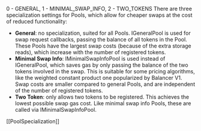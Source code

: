 0 - GENERAL, 1 - MINIMAL_SWAP_INFO, 2 - TWO_TOKENS
 There are three specialization settings for Pools, which allow for cheaper swaps at the cost of reduced functionality:
 - **General**: no specialization, suited for all Pools. IGeneralPool is used for swap request callbacks, passing the balance of all tokens in the Pool. These Pools have the largest swap costs (because of the extra storage reads), which increase with the number of registered tokens.
 - **Minimal Swap Info**: IMinimalSwapInfoPool is used instead of IGeneralPool, which saves gas by only passing the balance of the two tokens involved in the swap. This is suitable for some pricing algorithms, like the weighted constant product one popularized by Balancer V1. Swap costs are smaller compared to general Pools, and are independent of the number of registered tokens.
 - **Two Token**: only allows two tokens to be registered. This achieves the lowest possible swap gas cost. Like minimal swap info Pools, these are called via IMinimalSwapInfoPool.

[[PoolSpecialization]]